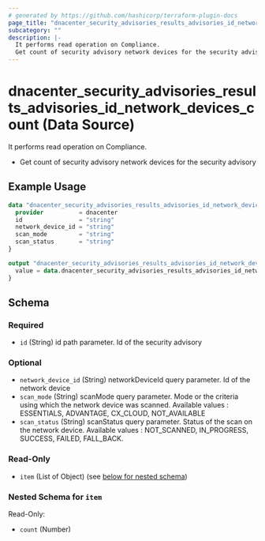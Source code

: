 ```yaml
---
# generated by https://github.com/hashicorp/terraform-plugin-docs
page_title: "dnacenter_security_advisories_results_advisories_id_network_devices_count Data Source - terraform-provider-dnacenter"
subcategory: ""
description: |-
  It performs read operation on Compliance.
  Get count of security advisory network devices for the security advisory
---
```


# dnacenter_security_advisories_results_advisories_id_network_devices_count (Data Source)

It performs read operation on Compliance.

- Get count of security advisory network devices for the security advisory

## Example Usage

```terraform
data "dnacenter_security_advisories_results_advisories_id_network_devices_count" "example" {
  provider          = dnacenter
  id                = "string"
  network_device_id = "string"
  scan_mode         = "string"
  scan_status       = "string"
}

output "dnacenter_security_advisories_results_advisories_id_network_devices_count_example" {
  value = data.dnacenter_security_advisories_results_advisories_id_network_devices_count.example.item
}
```

<!-- schema generated by tfplugindocs -->
## Schema

### Required

- `id` (String) id path parameter. Id of the security advisory

### Optional

- `network_device_id` (String) networkDeviceId query parameter. Id of the network device
- `scan_mode` (String) scanMode query parameter. Mode or the criteria using which the network device was scanned. Available values : ESSENTIALS, ADVANTAGE, CX_CLOUD, NOT_AVAILABLE
- `scan_status` (String) scanStatus query parameter. Status of the scan on the network device. Available values : NOT_SCANNED, IN_PROGRESS, SUCCESS, FAILED, FALL_BACK.

### Read-Only

- `item` (List of Object) (see [below for nested schema](#nestedatt--item))

<a id="nestedatt--item"></a>
### Nested Schema for `item`

Read-Only:

- `count` (Number)
